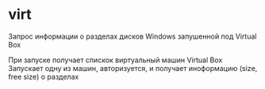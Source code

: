 # virt

Запрос информации о разделах дисков Windows запушенной под Virtual Box

При запуске получает спискок виртуальный машин Virtual Box
Запускает одну из машин, авторизуется, и получает иноформацию (size, free size) о разделах
